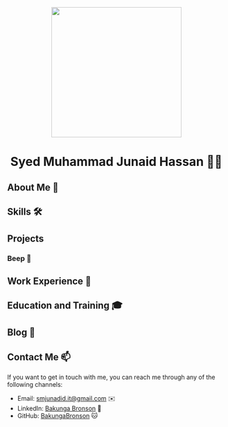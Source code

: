 
<div align="center"><img src="https://github.com/drshahizan/learn-github/blob/main/profile/smjunaid-it/junaid.jpeg" width="300" /></div>

<h1 align="center">Syed Muhammad Junaid Hassan 👨‍💻</h1>

## About Me 🚀


## Skills 🛠️


## Projects


### Beep 🔋


## Work Experience 💼


## Education and Training 🎓



## Blog 📝


## Contact Me 📫

If you want to get in touch with me, you can reach me through any of the following channels:

- Email: smjunadid.it@gmail.com ✉️
- LinkedIn: [Bakunga Bronson]() 💼
- GitHub: [BakungaBronson]((https://github.com/smjunaid-it)) 🐱


